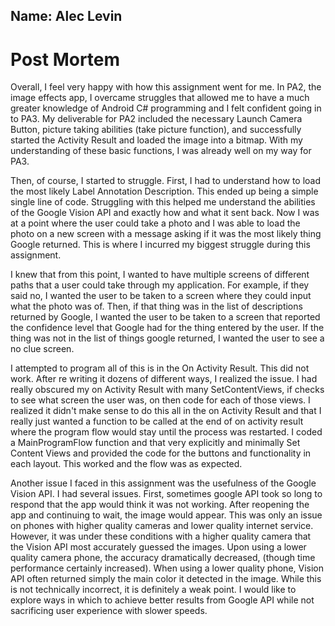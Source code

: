 ## Name: Alec Levin   
# Post Mortem

Overall, I feel very happy with how this assignment went for me. In PA2, the image effects app, I overcame struggles that allowed me to have a much greater knowledge of Android C# programming and I felt confident going in to PA3. My deliverable for PA2 included the necessary Launch Camera Button, picture taking abilities (take picture function), and successfully started the Activity Result and loaded the image into a bitmap. With my understanding of these basic functions, I was already well on my way for PA3.    
      
Then, of course, I started to struggle. First, I had to understand how to load the most likely Label Annotation Description. This ended up being a simple single line of code. Struggling with this helped me understand the abilities of the Google Vision API and exactly how and what it sent back. Now I was at a point where the user could take a photo and I was able to load the photo on a new screen with a message asking if it was the most likely thing Google returned. This is where I incurred my biggest struggle during this assignment.      
      
I knew that from this point, I wanted to have multiple screens of different paths that a user could take through my application. For example, if they said no, I wanted the user to be taken to a screen where they could input what the photo was of. Then, if that thing was in the list of descriptions returned by Google, I wanted the user to be taken to a screen that reported the confidence level that Google had for the thing entered by the user. If the thing was not in the list of things google returned, I wanted the user to see a no clue screen.     
      
I attempted to program all of this is in the On Activity Result. This did not work. After re writing it dozens of different ways, I realized the issue. I had really obscured my on Activity Result with many SetContentViews, if checks to see what screen the user was, on then code for each of those views. I realized it didn't make sense to do this all in the on Activity Result and that I really just wanted a function to be called at the end of on activity result where the program flow would stay until the process was restarted. I coded a MainProgramFlow function and that very explicitly and minimally Set Content Views and provided the code for the buttons and functionality in each layout. This worked and the flow was as expected.     
      
Another issue I faced in this assignment was the usefulness of the Google Vision API. I had several issues. First, sometimes google API took so long to respond that the app would think it was not working. After reopening the app and continuing to wait, the image would appear. This was only an issue on phones with higher quality cameras and lower quality internet service. However, it was under these conditions with a higher quality camera that the Vision API most accurately guessed the images. Upon using a lower quality camera phone, the accuracy dramatically decreased, (though time performance certainly increased). When using a lower quality phone, Vision API often returned simply the main color it detected in the image. While this is not technically incorrect, it is definitely a weak point. I would like to explore ways in which to achieve better results from Google API while not sacrificing user experience with slower speeds.    
